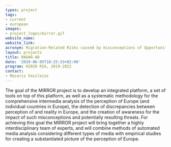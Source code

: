 ```yaml
---
types: project
tags:
- current
- european
images:
- project_logos/mirror.gif
website_name: 
website_link: 
acronym: Migration-Related Risks caused by misconceptions of Opportunities and Requirement
layout: projects
title: RADAR-AD
date: '2019-06-05T10:25:33+02:00'
program: H2020 RIA, 2019-2022
contact: 
- Mezaris Vasileios
---
```

<p>The goal of the MIRROR project is to develop an integrated platform, a set of tools on top of this platform, as well as a systematic methodology for the comprehensive intermedia analysis of the perception of Europe (and individual countries in Europe), the detection of discrepancies between perception of and reality in Europe, and the creation of awareness for the impact of such misconceptions and potentially resulting threats. For achieving this goal the MIRROR project will bring together a highly interdisciplinary team of experts, and will combine methods of automated media analysis considering different types of media with empirical studies for creating a substantiated picture of the perception of Europe.
</p>
